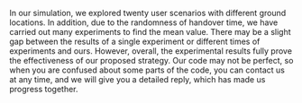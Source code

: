 In our simulation, we explored twenty user scenarios with different ground locations. In addition, due to the randomness of handover time, we have carried out many experiments to find the mean value. There may be a slight gap between the results of a single experiment or different times of experiments and ours. However, overall, the experimental results fully prove the effectiveness of our proposed strategy. Our code may not be perfect, so when you are confused about some parts of the code, you can contact us at any time, and we will give you a detailed reply, which has made us progress together.
